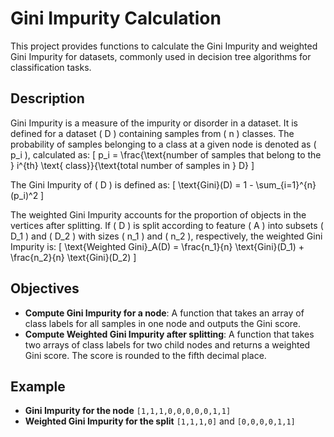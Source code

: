 # Gini Impurity Calculation

This project provides functions to calculate the Gini Impurity and weighted Gini Impurity for datasets, commonly used in decision tree algorithms for classification tasks.

## Description

Gini Impurity is a measure of the impurity or disorder in a dataset. It is defined for a dataset \( D \) containing samples from \( n \) classes. The probability of samples belonging to a class at a given node is denoted as \( p_i \), calculated as:
\[ p_i = \frac{\text{number of samples that belong to the } i^{th} \text{ class}}{\text{total number of samples in } D} \]

The Gini Impurity of \( D \) is defined as:
\[ \text{Gini}(D) = 1 - \sum_{i=1}^{n} (p_i)^2 \]

The weighted Gini Impurity accounts for the proportion of objects in the vertices after splitting. If \( D \) is split according to feature \( A \) into subsets \( D_1 \) and \( D_2 \) with sizes \( n_1 \) and \( n_2 \), respectively, the weighted Gini Impurity is:
\[ \text{Weighted Gini}_A(D) = \frac{n_1}{n} \text{Gini}(D_1) + \frac{n_2}{n} \text{Gini}(D_2) \]

## Objectives

- **Compute Gini Impurity for a node**: A function that takes an array of class labels for all samples in one node and outputs the Gini score.
- **Compute Weighted Gini Impurity after splitting**: A function that takes two arrays of class labels for two child nodes and returns a weighted Gini score. The score is rounded to the fifth decimal place.

## Example

- **Gini Impurity for the node** `[1,1,1,0,0,0,0,0,1,1]`
- **Weighted Gini Impurity for the split** `[1,1,1,0]` and `[0,0,0,0,1,1]`
